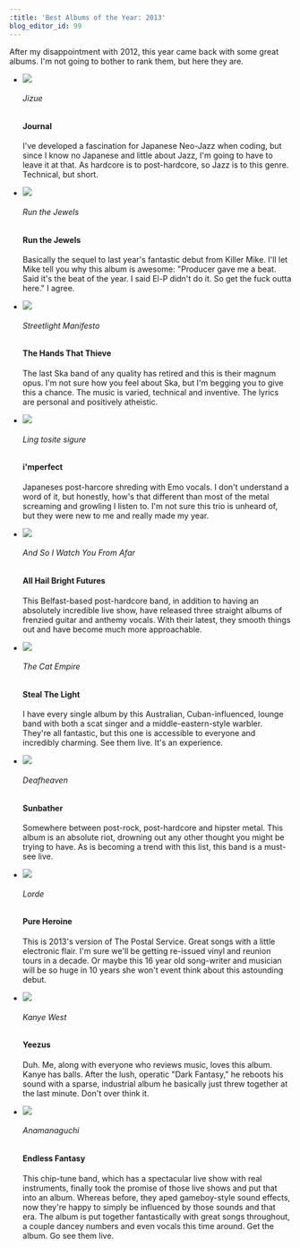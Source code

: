 ```yaml
---
:title: 'Best Albums of the Year: 2013'
blog_editor_id: 99
---
```


After my disappointment with 2012, this year came back with some great albums. I'm not going to bother to rank them, but here they are.

<ul class="albums">
  <li>
    <div class='cover'>
      <img src='/albums/2013/5.jpg' /><div></div>
    </div>
    <div class='content'>
      <h6>Jizue</h6>
      <h4>Journal</h4>
      <p>I've developed a fascination for Japanese Neo-Jazz when coding, but since I know no Japanese and little about Jazz, I'm going to have to leave it at that. As hardcore is to post-hardcore, so Jazz is to this genre. Technical, but short.</p>
    </div>
  </li>
  <li>
    <div class='cover'>
      <img src='/albums/2013/8.jpg' /><div></div>
    </div>
    <div class='content'>
      <h6>Run the Jewels</h6>
      <h4>Run the Jewels</h4>
      <p>Basically the sequel to last year's fantastic debut from Killer Mike. I'll let Mike tell you why this album is awesome: "Producer gave me a beat. Said it's the beat of the year. I said El-P didn't do it. So get the fuck outta here." I agree.</p>
    </div>
  </li>
  <li>
    <div class='cover'>
      <img src='/albums/2013/9.jpg' /><div></div>
    </div>
    <div class='content'>
      <h6>Streetlight Manifesto</h6>
      <h4>The Hands That Thieve</h4>
      <p>The last Ska band of any quality has retired and this is their magnum opus. I'm not sure how you feel about Ska, but I'm begging you to give this a chance. The music is varied, technical and inventive. The lyrics are personal and positively atheistic.</p>
    </div>
  </li>
  <li>
    <div class='cover'>
      <img src='/albums/2013/10.jpg' /><div></div>
    </div>
    <div class='content'>
      <h6>Ling tosite sigure</h6>
      <h4>i'mperfect</h4>
      <p>Japaneses post-harcore shreding with Emo vocals. I don't understand a word of it, but honestly, how's that different than most of the metal screaming and growling I listen to. I'm not sure this trio is unheard of, but they were new to me and really made my year.</p>
    </div>
  </li>
  <li>
    <div class='cover'>
      <img src='/albums/2013/2.jpg' /><div></div>
    </div>
    <div class='content'>
      <h6>And So I Watch You From Afar</h6>
      <h4>All Hail Bright Futures</h4>
      <p>This Belfast-based post-hardcore band, in addition to having an absolutely incredible live show, have released three straight albums of frenzied guitar and anthemy vocals. With their latest, they smooth things out and have become much more approachable.</p>
    </div>
  </li>
  <li>
    <div class='cover'>
      <img src='/albums/2013/3.jpg' /><div></div>
    </div>
    <div class='content'>
      <h6>The Cat Empire</h6>
      <h4>Steal The Light</h4>
      <p>I have every single album by this Australian, Cuban-influenced, lounge band with both a scat singer and a middle-eastern-style warbler. They're all fantastic, but this one is accessible to everyone and incredibly charming. See them live. It's an experience.</p>
    </div>
  </li>
  <li>
    <div class='cover'>
      <img src='/albums/2013/4.jpg' /><div></div>
    </div>
    <div class='content'>
      <h6>Deafheaven</h6>
      <h4>Sunbather</h4>
      <p>Somewhere between post-rock, post-hardcore and hipster metal. This album is an absolute riot, drowning out any other thought you might be trying to have. As is becoming a trend with this list, this band is a must-see live.</p>
    </div>
  </li>
  <li>
    <div class='cover'>
      <img src='/albums/2013/7.jpg' /><div></div>
    </div>
    <div class='content'>
      <h6>Lorde</h6>
      <h4>Pure Heroine</h4>
      <p>This is 2013's version of The Postal Service. Great songs with a little electronic flair. I'm sure we'll be getting re-issued vinyl and reunion tours in a decade. Or maybe this 16 year old song-writer and musician will be so huge in 10 years she won't event think about this astounding debut.</p>
    </div>
  </li>
  <li>
    <div class='cover'>
      <img src='/albums/2013/6.jpg' /><div></div>
    </div>
    <div class='content'>
      <h6>Kanye West</h6>
      <h4>Yeezus</h4>
      <p>Duh. Me, along with everyone who reviews music, loves this album. Kanye has balls. After the lush, operatic "Dark Fantasy," he reboots his sound with a sparse, industrial album he basically just threw together at the last minute. Don't over think it.</p>
    </div>
  </li>
  <li>
    <div class='cover'>
      <img src='/albums/2013/1.jpg' /><div></div>
    </div>
    <div class='content'>
      <h6>Anamanaguchi</h6>
      <h4>Endless Fantasy</h4>
      <p>This chip-tune band, which has a spectacular live show with real instruments, finally took the promise of those live shows and put that into an album. Whereas before, they aped gameboy-style sound effects, now they're happy to simply be influenced by those sounds and that era. The album is put together fantastically with great songs throughout, a couple dancey numbers and even vocals this time around. Get the album. Go see them live.</p>
    </div>
  </li>
</ul>